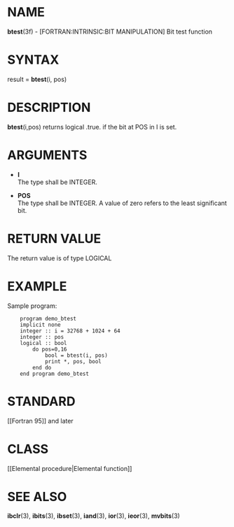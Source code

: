 # NAME

**btest**(3f) - \[FORTRAN:INTRINSIC:BIT MANIPULATION\] Bit test function

# SYNTAX

result = **btest**(i, pos)

# DESCRIPTION

**btest**(i,pos) returns logical .true. if the bit at POS in I is set.

# ARGUMENTS

  - **I**  
    The type shall be INTEGER.

  - **POS**  
    The type shall be INTEGER. A value of zero refers to the least
    significant bit.

# RETURN VALUE

The return value is of type LOGICAL

# EXAMPLE

Sample program:

``` 
    program demo_btest
    implicit none
    integer :: i = 32768 + 1024 + 64
    integer :: pos
    logical :: bool
        do pos=0,16
            bool = btest(i, pos)
            print *, pos, bool
        end do
    end program demo_btest
```

# STANDARD

\[\[Fortran 95\]\] and later

# CLASS

\[\[Elemental procedure|Elemental function\]\]

# SEE ALSO

**ibclr**(3), **ibits**(3), **ibset**(3), **iand**(3), **ior**(3),
**ieor**(3), **mvbits**(3)
